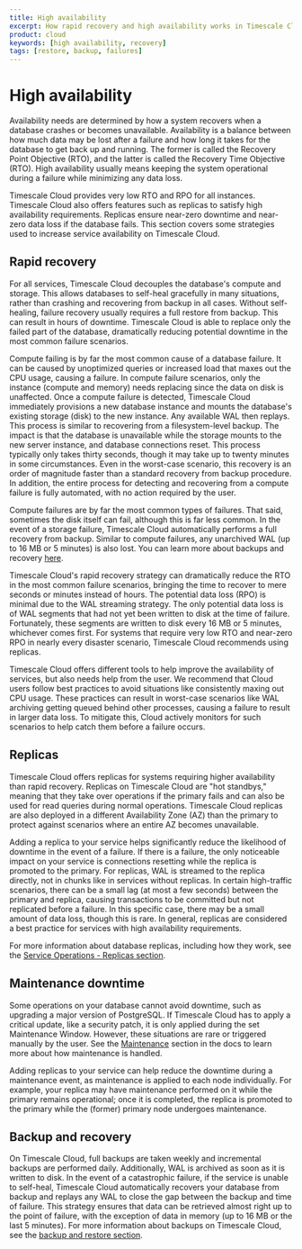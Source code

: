 ```yaml
---
title: High availability
excerpt: How rapid recovery and high availability works in Timescale Cloud
product: cloud
keywords: [high availability, recovery]
tags: [restore, backup, failures]
---
```


# High availability
Availability needs are determined by how a system recovers when a 
database crashes or becomes unavailable. Availability is a balance 
between how much data may be lost after a failure and how long it
takes for the database to get back up and running. The former is
called the Recovery Point Objective (RTO), and the latter is called
the Recovery Time Objective (RTO). High availability usually means 
keeping the system operational during a failure while minimizing any 
data loss. 

Timescale Cloud provides very low RTO and RPO for all instances.
Timescale Cloud also offers features such as 
replicas to satisfy high availability requirements. Replicas ensure near-zero 
downtime and near-zero data loss if the database fails. This section covers 
some strategies used to increase service availability on Timescale 
Cloud.

## Rapid recovery
For all services, Timescale Cloud decouples the database's compute and
storage. This allows databases to self-heal gracefully in many situations,
rather than crashing and recovering from backup in all cases. Without self-healing,
failure recovery usually requires a full restore from backup. This
can result in hours of downtime. Timescale Cloud is able to replace
only the failed part of the database, dramatically reducing potential 
downtime in the most common failure scenarios.

Compute failing is by far the most common cause of a database failure. 
It can be caused by unoptimized queries or increased load that maxes
out the CPU usage, causing a failure. In compute failure scenarios,
only the instance (compute and memory) needs replacing since the
data on disk is unaffected. Once a compute failure is detected,
Timescale Cloud immediately provisions a new database instance and
mounts the database's existing storage (disk) to the new instance. Any
available WAL then replays. This process is similar to recovering from
a filesystem-level backup. The impact is that the database is
unavailable while the storage mounts to the new server instance, and
database connections reset. This process typically only takes thirty
seconds, though it may take up to twenty minutes in some circumstances.
Even in the worst-case scenario, this recovery is an order of magnitude
faster than a standard recovery from backup procedure. In addition, the
entire process for detecting and recovering from a compute failure is
fully automated, with no action required by the user.

Compute failures are by far the most common types of failures. That 
said, sometimes the disk itself can fail, although this is far less 
common. In the event of a storage failure, Timescale Cloud 
automatically performs a full recovery from backup. Similar to compute 
failures, any unarchived WAL (up to 16&nbsp;MB or 5 minutes) is also lost. You 
can learn more about backups and recovery [here][cloud-backup]. 

Timescale Cloud's rapid recovery strategy can dramatically reduce the 
RTO in the most common failure scenarios, bringing the time to recover 
to mere seconds or minutes instead of hours. The potential data loss 
(RPO) is minimal due to the WAL streaming strategy. The only potential 
data loss is of WAL segments that had not yet been written to disk at 
the time of failure. Fortunately, these segments are written to disk 
every 16 MB or 5 minutes, whichever comes first. For systems that 
require very low RTO and near-zero RPO in nearly every disaster 
scenario, Timescale Cloud recommends using replicas.

<highlight type="note">
Timescale Cloud offers different tools to help improve the availability 
of services, but also needs help from the user. We recommend that Cloud 
users follow best practices to avoid situations like consistently 
maxing out CPU usage. These practices can result in worst-case 
scenarios like WAL archiving getting queued behind other processes, 
causing a failure to result in larger data loss.
To mitigate this, Cloud actively monitors for such scenarios to 
help catch them before a failure occurs.
</highlight>

## Replicas
Timescale Cloud offers replicas for systems requiring higher 
availability than rapid recovery. Replicas on Timescale Cloud are "hot 
standbys," meaning that they take over operations if the primary fails 
and can also be used for read queries during normal operations. 
Timescale Cloud replicas are also deployed in a different Availability 
Zone (AZ) than the primary to protect against scenarios where an entire 
AZ becomes unavailable.

Adding a replica to your service helps significantly reduce the 
likelihood of downtime in the event of a failure. If there is a 
failure, the only noticeable impact on your service is connections 
resetting while the replica is promoted to the primary. For replicas, 
WAL is streamed to the replica directly, not in chunks like in services 
without replicas. In certain high-traffic scenarios, there can be a 
small lag (at most a few seconds) between the primary and replica, 
causing transactions to be committed but not replicated before a 
failure. In this specific case, there may be a small amount of data 
loss, though this is rare. In general, replicas are considered a best 
practice for services with high availability requirements. 

For more information about database replicas, including how they work,
see the [Service Operations - Replicas section][db-replicas].

## Maintenance downtime
Some operations on your database cannot avoid downtime, such as 
upgrading a major version of PostgreSQL. If Timescale Cloud has to 
apply a critical update, like a security patch, it is only applied 
during the set Maintenance Window. However, these situations are rare 
or triggered manually by the user. See the [Maintenance][maintenance] section in the 
docs to learn more about how maintenance is handled.

Adding replicas to your service can help reduce the downtime during a 
maintenance event, as maintenance is applied to each node individually. 
For example, your replica may have maintenance performed on it while 
the primary remains operational; once it is completed, the replica is 
promoted to the primary while the (former) primary node undergoes 
maintenance. 

## Backup and recovery
On Timescale Cloud, full backups are taken weekly and incremental
backups are performed daily. Additionally, WAL is archived as soon as it
is written to disk. In the event of a catastrophic failure, if the 
service is unable to self-heal, Timescale Cloud automatically 
recovers your database from backup and replays any WAL to close the gap 
between the backup and time of failure. This strategy ensures that data 
can be retrieved almost right up to the point of failure, with the 
exception of data in memory (up to 16&nbsp;MB or the last 5 minutes). For 
more information about backups on Timescale Cloud, see the
[backup and restore section][cloud-backup].


[cloud-backup]: /cloud/:currentVersion:/backup-restore-cloud/
[db-replicas]: /cloud/:currentVersion:/service-operations/replicas/
[maintenance]: /cloud/:currentVersion:/service-operations/maintenance/
